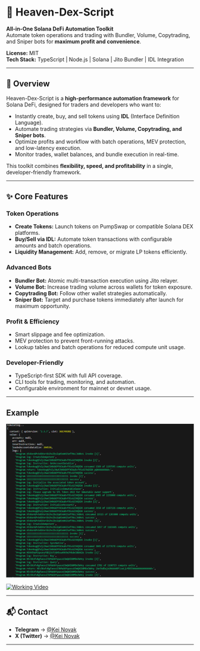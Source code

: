 # 🚀 Heaven-Dex-Script

**All-in-One Solana DeFi Automation Toolkit**  
Automate token operations and trading with Bundler, Volume, Copytrading, and Sniper bots for **maximum profit and convenience**.

**License:** MIT  
**Tech Stack:** TypeScript | Node.js | Solana | Jito Bundler | IDL Integration

---

## 🔑 Overview

Heaven-Dex-Script is a **high-performance automation framework** for Solana DeFi, designed for traders and developers who want to:

- Instantly create, buy, and sell tokens using **IDL** (Interface Definition Language).  
- Automate trading strategies via **Bundler, Volume, Copytrading, and Sniper bots**.  
- Optimize profits and workflow with batch operations, MEV protection, and low-latency execution.  
- Monitor trades, wallet balances, and bundle execution in real-time.

This toolkit combines **flexibility, speed, and profitability** in a single, developer-friendly framework.

---

## ✨ Core Features

### Token Operations
- **Create Tokens:** Launch tokens on PumpSwap or compatible Solana DEX platforms.  
- **Buy/Sell via IDL:** Automate token transactions with configurable amounts and batch operations.  
- **Liquidity Management:** Add, remove, or migrate LP tokens efficiently.

### Advanced Bots
- **Bundler Bot:** Atomic multi-transaction execution using Jito relayer.  
- **Volume Bot:** Increase trading volume across wallets for token exposure.  
- **Copytrading Bot:** Follow other wallet strategies automatically.  
- **Sniper Bot:** Target and purchase tokens immediately after launch for maximum opportunity.

### Profit & Efficiency
- Smart slippage and fee optimization.  
- MEV protection to prevent front-running attacks.  
- Lookup tables and batch operations for reduced compute unit usage.  

### Developer-Friendly
- TypeScript-first SDK with full API coverage.  
- CLI tools for trading, monitoring, and automation.  
- Configurable environment for mainnet or devnet usage.

---

## Example

![Create Simulation](image.png)

[![Working Video](https://x.com/i/status/1958131531689435587)](https://x.com/i/status/1958131531689435587)

---

## 📬 Contact  

- **Telegram** → [@Kei Novak](https://t.me/Kei4650)
- **X (Twitter)** → [@Kei Novak](https://x.com/kei_4650)  

---
